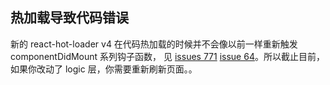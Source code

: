 
## 热加载导致代码错误

新的 react-hot-loader v4 在代码热加载的时候并不会像以前一样重新触发
componentDidMount 系列钩子函数， 见 [issues
771](https://github.com/gaearon/react-hot-loader/issues/771) [issue
64](https://github.com/gaearon/react-hot-loader/issues/64)。所以截止目前，如果你改动了 logic
层，你需要重新刷新页面。。


